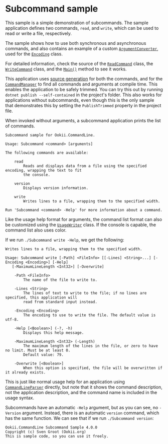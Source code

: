 # Subcommand sample

This sample is a simple demonstration of subcommands. The sample application defines two commands,
`read`, and `write`, which can be used to read or write a file, respectively.

The sample shows how to use both synchronous and asynchronous commands, and also contains an example
of a custom [`ArgumentConverter`][], used for the [`Encoding`][Encoding_1] class.

For detailed information, check the source of the [`ReadCommand`](ReadCommand.cs) class, the
[`WriteCommand`](WriteCommand.cs) class, and the [`Main()`](Program.cs) method to see it works.

This application uses [source generation](../../../docs/SourceGeneration.md) for both the commands,
and for the [`CommandManager`][] to find all commands and arguments at compile time. This enables
the application to be safely trimmed. You can try this out by running `dotnet publish --self-contained`
in the project's folder. This also works for applications without subcommands, even though this is
the only sample that demonstrates this by setting the `PublishTrimmed` property in the project file.

When invoked without arguments, a subcommand application prints the list of commands.

```text
Subcommand sample for Ookii.CommandLine.

Usage: Subcommand <command> [arguments]

The following commands are available:

    read
        Reads and displays data from a file using the specified encoding, wrapping the text to fit
        the console.

    version
        Displays version information.

    write
        Writes lines to a file, wrapping them to the specified width.

Run 'Subcommand <command> -Help' for more information about a command.
```

Like the usage help format for arguments, the command list format can also be customized using the
[`UsageWriter`][] class. If the console is capable, the command list also uses color.

If we run `./Subcommand write -Help`, we get the following:

```text
Writes lines to a file, wrapping them to the specified width.

Usage: Subcommand write [-Path] <FileInfo> [[-Lines] <String>...] [-Encoding <Encoding>] [-Help]
   [-MaximumLineLength <Int32>] [-Overwrite]

    -Path <FileInfo>
        The name of the file to write to.

    -Lines <String>
        The lines of text to write to the file; if no lines are specified, this application will
        read from standard input instead.

    -Encoding <Encoding>
        The encoding to use to write the file. The default value is utf-8.

    -Help [<Boolean>] (-?, -h)
        Displays this help message.

    -MaximumLineLength <Int32> (-Length)
        The maximum length of the lines in the file, or zero to have no limit. Must be at least 0.
        Default value: 79.

    -Overwrite [<Boolean>]
        When this option is specified, the file will be overwritten if it already exists.
```

This is just like normal usage help for an application using [`CommandLineParser`][] directly, but
note that it shows the command description, not the application description, and the command name is
included in the usage syntax.

Subcommands have an automatic `-Help` argument, but as you can see, no `-Version` argument. Instead,
there is an automatic `version` command, which has the same function. We can see that if we run
`./Subcommand version`:

```text
Ookii.CommandLine Subcommand Sample 4.0.0
Copyright (c) Sven Groot (Ookii.org)
This is sample code, so you can use it freely.
```

[`ArgumentConverter`]: https://www.ookii.org/docs/commandline-5.0/html/T_Ookii_CommandLine_Conversion_ArgumentConverter.htm
[`CommandLineParser`]: https://www.ookii.org/docs/commandline-5.0/html/T_Ookii_CommandLine_CommandLineParser.htm
[`CommandManager`]: https://www.ookii.org/docs/commandline-5.0/html/T_Ookii_CommandLine_Commands_CommandManager.htm
[`UsageWriter`]: https://www.ookii.org/docs/commandline-5.0/html/T_Ookii_CommandLine_UsageWriter.htm
[Encoding_1]: https://learn.microsoft.com/dotnet/api/system.text.encoding
